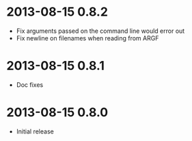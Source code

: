 2013-08-15 0.8.2
================

* Fix arguments passed on the command line would error out
* Fix newline on filenames when reading from ARGF


2013-08-15 0.8.1
================

* Doc fixes


2013-08-15 0.8.0
================

* Initial release
